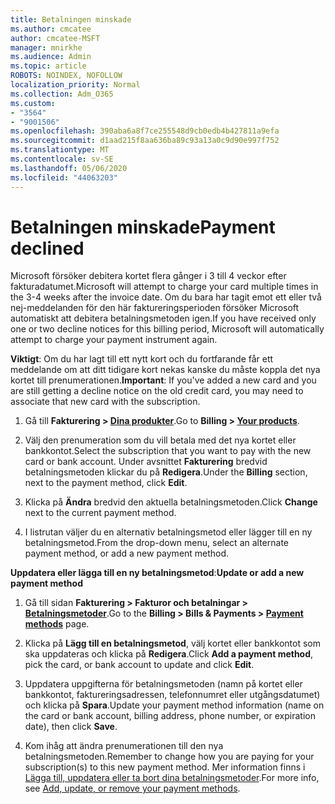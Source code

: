 ```yaml
---
title: Betalningen minskade
ms.author: cmcatee
author: cmcatee-MSFT
manager: mnirkhe
ms.audience: Admin
ms.topic: article
ROBOTS: NOINDEX, NOFOLLOW
localization_priority: Normal
ms.collection: Adm_O365
ms.custom:
- "3564"
- "9001506"
ms.openlocfilehash: 390aba6a8f7ce255548d9cb0edb4b427811a9efa
ms.sourcegitcommit: d1aad215f8aa636ba89c93a13a0c9d90e997f752
ms.translationtype: MT
ms.contentlocale: sv-SE
ms.lasthandoff: 05/06/2020
ms.locfileid: "44063203"
---
```

# <a name="payment-declined"></a><span data-ttu-id="d7060-102">Betalningen minskade</span><span class="sxs-lookup"><span data-stu-id="d7060-102">Payment declined</span></span>

<span data-ttu-id="d7060-103">Microsoft försöker debitera kortet flera gånger i 3 till 4 veckor efter fakturadatumet.</span><span class="sxs-lookup"><span data-stu-id="d7060-103">Microsoft will attempt to charge your card multiple times in the 3-4 weeks after the invoice date.</span></span>  <span data-ttu-id="d7060-104">Om du bara har tagit emot ett eller två nej-meddelanden för den här faktureringsperioden försöker Microsoft automatiskt att debitera betalningsmetoden igen.</span><span class="sxs-lookup"><span data-stu-id="d7060-104">If you have received only one or two decline notices for this billing period, Microsoft will automatically attempt to charge your payment instrument again.</span></span>  

<span data-ttu-id="d7060-105">**Viktigt**: Om du har lagt till ett nytt kort och du fortfarande får ett meddelande om att ditt tidigare kort nekas kanske du måste koppla det nya kortet till prenumerationen.</span><span class="sxs-lookup"><span data-stu-id="d7060-105">**Important**: If you've added a new card and you are still getting a decline notice on the old credit card, you may need to associate that new card with the subscription.</span></span>

1. <span data-ttu-id="d7060-106">Gå till **Fakturering > [Dina produkter](https://go.microsoft.com/fwlink/p/?linkid=842054)**.</span><span class="sxs-lookup"><span data-stu-id="d7060-106">Go to **Billing > [Your products](https://go.microsoft.com/fwlink/p/?linkid=842054)**.</span></span>

2. <span data-ttu-id="d7060-107">Välj den prenumeration som du vill betala med det nya kortet eller bankkontot.</span><span class="sxs-lookup"><span data-stu-id="d7060-107">Select the subscription that you want to pay with the new card or bank account.</span></span> <span data-ttu-id="d7060-108">Under avsnittet **Fakturering** bredvid betalningsmetoden klickar du på **Redigera**.</span><span class="sxs-lookup"><span data-stu-id="d7060-108">Under the **Billing** section, next to the payment method, click **Edit**.</span></span>

3. <span data-ttu-id="d7060-109">Klicka på **Ändra** bredvid den aktuella betalningsmetoden.</span><span class="sxs-lookup"><span data-stu-id="d7060-109">Click **Change** next to the current payment method.</span></span>

4. <span data-ttu-id="d7060-110">I listrutan väljer du en alternativ betalningsmetod eller lägger till en ny betalningsmetod.</span><span class="sxs-lookup"><span data-stu-id="d7060-110">From the drop-down menu, select an alternate payment method, or add a new payment method.</span></span>

<span data-ttu-id="d7060-111">**Uppdatera eller lägga till en ny betalningsmetod**:</span><span class="sxs-lookup"><span data-stu-id="d7060-111">**Update or add a new payment method**</span></span>

1. <span data-ttu-id="d7060-112">Gå till sidan **Fakturering > Fakturor och betalningar > [Betalningsmetoder](https://go.microsoft.com/fwlink/p/?linkid=2018806)**.</span><span class="sxs-lookup"><span data-stu-id="d7060-112">Go to the **Billing > Bills & Payments > [Payment methods](https://go.microsoft.com/fwlink/p/?linkid=2018806)** page.</span></span>

2. <span data-ttu-id="d7060-113">Klicka på **Lägg till en betalningsmetod**, välj kortet eller bankkontot som ska uppdateras och klicka på **Redigera**.</span><span class="sxs-lookup"><span data-stu-id="d7060-113">Click **Add a payment method**, pick the card, or bank account to update and click **Edit**.</span></span>

3. <span data-ttu-id="d7060-114">Uppdatera uppgifterna för betalningsmetoden (namn på kortet eller bankkontot, faktureringsadressen, telefonnumret eller utgångsdatumet) och klicka på **Spara**.</span><span class="sxs-lookup"><span data-stu-id="d7060-114">Update your payment method information (name on the card or bank account, billing address, phone number, or expiration date), then click **Save**.</span></span>

4. <span data-ttu-id="d7060-115">Kom ihåg att ändra prenumerationen till den nya betalningsmetoden.</span><span class="sxs-lookup"><span data-stu-id="d7060-115">Remember to change how you are paying for your subscription(s) to this new payment method.</span></span> <span data-ttu-id="d7060-116">Mer information finns i [Lägga till, uppdatera eller ta bort dina betalningsmetoder](https://go.microsoft.com/fwlink/?linkid=2118133).</span><span class="sxs-lookup"><span data-stu-id="d7060-116">For more info, see [Add, update, or remove your payment methods](https://go.microsoft.com/fwlink/?linkid=2118133).</span></span>
